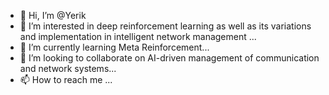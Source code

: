 - 👋 Hi, I’m @Yerik
- 👀 I’m interested in deep reinforcement learning as well as its variations and implementation in intelligent network management ...
- 🌱 I’m currently learning Meta Reinforcement...
- 💞️ I’m looking to collaborate on AI-driven management of communication and network systems...
- 📫 How to reach me ...

<!---
Yanni-Chen/Yanni-Chen is a ✨ special ✨ repository because its `README.md` (this file) appears on your GitHub profile.
You can click the Preview link to take a look at your changes.
--->
